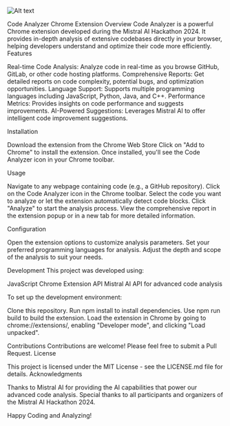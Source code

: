 


![Alt text](path/to/image.jpg)

Code Analyzer Chrome Extension
Overview
Code Analyzer is a powerful Chrome extension developed during the Mistral AI Hackathon 2024. It provides in-depth analysis of extensive codebases directly in your browser, helping developers understand and optimize their code more efficiently.
Features

Real-time Code Analysis: Analyze code in real-time as you browse GitHub, GitLab, or other code hosting platforms.
Comprehensive Reports: Get detailed reports on code complexity, potential bugs, and optimization opportunities.
Language Support: Supports multiple programming languages including JavaScript, Python, Java, and C++.
Performance Metrics: Provides insights on code performance and suggests improvements.
AI-Powered Suggestions: Leverages Mistral AI to offer intelligent code improvement suggestions.

Installation

Download the extension from the Chrome Web Store
Click on "Add to Chrome" to install the extension.
Once installed, you'll see the Code Analyzer icon in your Chrome toolbar.

Usage

Navigate to any webpage containing code (e.g., a GitHub repository).
Click on the Code Analyzer icon in the Chrome toolbar.
Select the code you want to analyze or let the extension automatically detect code blocks.
Click "Analyze" to start the analysis process.
View the comprehensive report in the extension popup or in a new tab for more detailed information.

Configuration

Open the extension options to customize analysis parameters.
Set your preferred programming languages for analysis.
Adjust the depth and scope of the analysis to suit your needs.

Development
This project was developed using:

JavaScript
Chrome Extension API
Mistral AI API for advanced code analysis

To set up the development environment:

Clone this repository.
Run npm install to install dependencies.
Use npm run build to build the extension.
Load the extension in Chrome by going to chrome://extensions/, enabling "Developer mode", and clicking "Load unpacked".

Contributions
Contributions are welcome! Please feel free to submit a Pull Request.
License

This project is licensed under the MIT License - see the LICENSE.md file for details.
Acknowledgments

Thanks to Mistral AI for providing the AI capabilities that power our advanced code analysis.
Special thanks to all participants and organizers of the Mistral AI Hackathon 2024.


Happy Coding and Analyzing!
